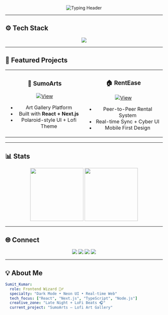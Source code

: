 <!-- ✨ Minimal Typing Header -->
<div align="center">
  <img src="https://readme-typing-svg.herokuapp.com?font=JetBrains+Mono&size=26&duration=4000&pause=700&color=FF1493&center=true&vCenter=true&width=600&height=60&lines=Hi+%F0%9F%91%8B+I'm+Sumit+Kumar;Frontend+Wizard+%7C+Digital+Dreamer;Coding+in+LoFi+since+2077;" alt="Typing Header" />
</div>

---

## ⚙️ Tech Stack
<div align="center">
  <img src="https://skillicons.dev/icons?i=react,nextjs,ts,js,tailwind,nodejs,mongodb,flutter,docker,aws,figma,redux,firebase,git&theme=dark&perline=7" />
</div>

---

## 🚀 Featured Projects

<div align="center">
<table>
<tr>
<td width="50%" align="center">

### 🎨 SumoArts
[![View](https://img.shields.io/badge/SumoArts-%23000000?style=for-the-badge&logo=github&logoColor=ff1493)](https://github.com/yourusername/SumoArts)

- Art Gallery Platform  
- Built with **React + Next.js**  
- Polaroid-style UI + Lofi Theme

</td>
<td width="50%" align="center">

### 🏠 RentEase
[![View](https://img.shields.io/badge/RentEase-%23000000?style=for-the-badge&logo=github&logoColor=9d4edd)](https://github.com/yourusername/RentEase)

- Peer-to-Peer Rental System  
- Real-time Sync + Cyber UI  
- Mobile First Design

</td>
</tr>
</table>
</div>

---

## 📊 Stats

<div align="center">
  <img src="https://github-readme-stats.vercel.app/api?username=your-github-username&show_icons=true&theme=radical&hide_border=true&icon_color=ff1493&title_color=ff1493&text_color=c77dff&bg_color=0d1117" height="170em" />
  <img src="https://github-readme-stats.vercel.app/api/top-langs/?username=your-github-username&layout=compact&theme=radical&hide_border=true&bg_color=0d1117&title_color=ff1493&text_color=c77dff" height="170em" />
</div>

---

## 🌐 Connect

<div align="center">
  <a href="https://linkedin.com/in/yourusername"><img src="https://img.shields.io/badge/LinkedIn-%23000000?style=for-the-badge&logo=linkedin&logoColor=ff1493" /></a>
  <a href="mailto:your.email@example.com"><img src="https://img.shields.io/badge/Email-%23000000?style=for-the-badge&logo=gmail&logoColor=c77dff" /></a>
  <a href="https://twitter.com/yourusername"><img src="https://img.shields.io/badge/Twitter-%23000000?style=for-the-badge&logo=twitter&logoColor=9d4edd" /></a>
  <a href="https://discord.gg/yourusername"><img src="https://img.shields.io/badge/Discord-%23000000?style=for-the-badge&logo=discord&logoColor=ff1493" /></a>
</div>

---

## 💡 About Me
```yaml
Sumit_Kumar:
  role: Frontend Wizard 🧙‍♂️
  specialty: "Dark Mode • Neon UI • Real-time Web"
  tech_focus: ["React", "Next.js", "TypeScript", "Node.js"]
  creative_zone: "Late Night + LoFi Beats 🎧"
  current_project: "SumoArts – Lofi Art Gallery"
